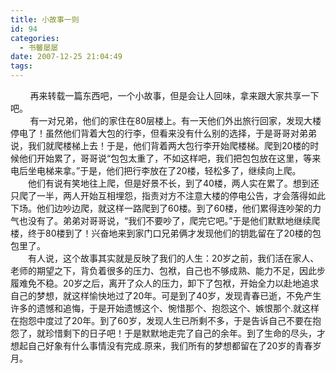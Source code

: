 ```yaml
---
title: 小故事一则
id: 94
categories:
  - 书馨屡屡
date: 2007-12-25 21:04:49
tags:
---
```


<div id="msgcns!DA984E57EDE76A7C!1097">        再来转载一篇东西吧，一个小故事，但是会让人回味，拿来跟大家共享一下吧。</div>
<div>        有一对兄弟，他们的家住在80层楼上。有一天他们外出旅行回家，发现大楼停电了！虽然他们背着大包的行李，但看来没有什么别的选择，于是哥哥对弟弟说，我们就爬楼梯上去！于是，他们背着两大包行李开始爬楼梯。爬到20楼的时候他们开始累了，哥哥说“包包太重了，不如这样吧，我们把包包放在这里，等来电后坐电梯来拿。”于是，他们把行李放在了20楼，轻松多了，继续向上爬。</div>
<div>　　他们有说有笑地往上爬，但是好景不长，到了40楼，两人实在累了。想到还只爬了一半，两人开始互相埋怨，指责对方不注意大楼的停电公告，才会落得如此下场。他们边吵边爬，就这样一路爬到了60楼。到了60楼，他们累得连吵架的力气也没有了。弟弟对哥哥说，“我们不要吵了，爬完它吧。”于是他们默默地继续爬楼，终于80楼到了！兴奋地来到家门口兄弟俩才发现他们的钥匙留在了20楼的包包里了。</div>
<div>　　有人说，这个故事其实就是反映了我们的人生：20岁之前，我们活在家人、老师的期望之下，背负着很多的压力、包袱，自己也不够成熟、能力不足，因此步履难免不稳。20岁之后，离开了众人的压力，卸下了包袱，开始全力以赴地追求自己的梦想，就这样愉快地过了20年。可是到了40岁，发现青春已逝，不免产生许多的遗憾和追悔，于是开始遗憾这个、惋惜那个、抱怨这个、嫉恨那个.就这样在抱怨中度过了20年。到了60岁，发现人生已所剩不多，于是告诉自己不要在抱怨了，就珍惜剩下的日子吧！于是默默地走完了自己的余年。到了生命的尽头，才想起自己好象有什么事情没有完成.原来，我们所有的梦想都留在了20岁的青春岁月。</div>